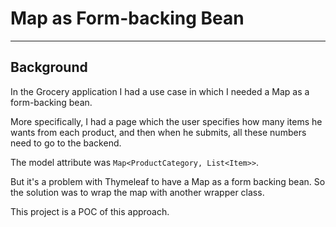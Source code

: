 # Map as Form-backing Bean
---

## Background
In the Grocery application I had a use case in which I needed a Map as a form-backing bean.

More specifically, I had a page which the user specifies how many items he wants from each product,
and then when he submits, all these numbers need to go to the backend.

The model attribute was `Map<ProductCategory, List<Item>>`.

But it's a problem with Thymeleaf to have a Map as a form backing bean. So the solution was to wrap the map with another wrapper class.

This project is a POC of this approach.